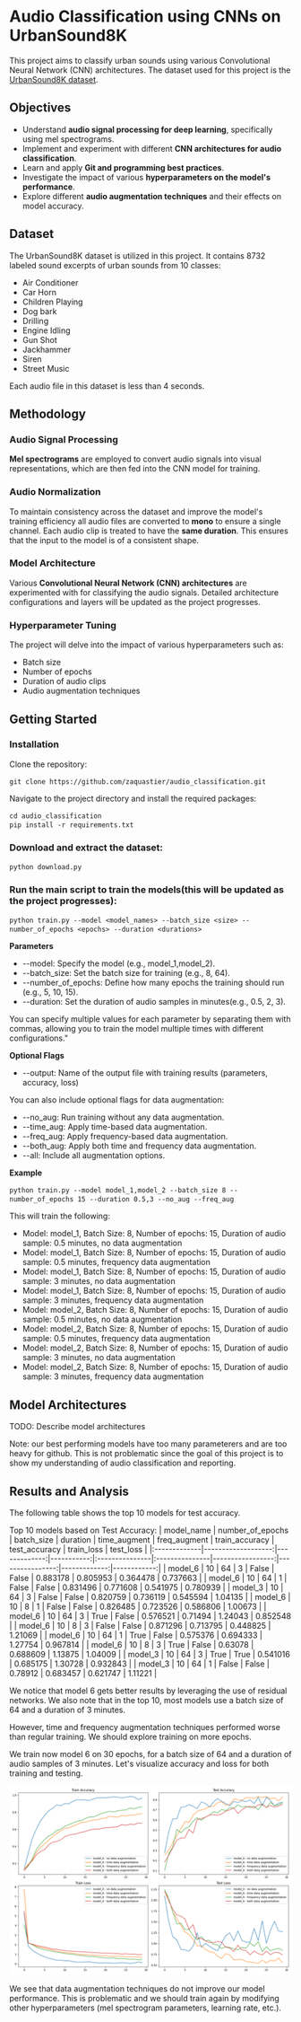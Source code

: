 # Audio Classification using CNNs on UrbanSound8K

This project aims to classify urban sounds using various Convolutional Neural Network (CNN) architectures. The dataset used for this project is the [UrbanSound8K dataset](https://urbansounddataset.weebly.com/urbansound8k.html).

## Objectives

* Understand **audio signal processing for deep learning**, specifically using mel spectrograms.
* Implement and experiment with different **CNN architectures for audio classification**.
* Learn and apply **Git and programming best practices**.
* Investigate the impact of various **hyperparameters on the model's performance**.
* Explore different **audio augmentation techniques** and their effects on model accuracy.

## Dataset
The UrbanSound8K dataset is utilized in this project. It contains 8732 labeled sound excerpts of urban sounds from 10 classes:

* Air Conditioner
* Car Horn
* Children Playing
* Dog bark
* Drilling
* Engine Idling
* Gun Shot
* Jackhammer
* Siren
* Street Music

Each audio file in this dataset is less than 4 seconds.

## Methodology

### Audio Signal Processing

**Mel spectrograms** are employed to convert audio signals into visual representations, which are then fed into the CNN model for training.

### Audio Normalization

To maintain consistency across the dataset and improve the model's training efficiency all audio files are converted to **mono** to ensure a single channel. Each audio clip is treated to have the **same duration**. This ensures that the input to the model is of a consistent shape.

### Model Architecture

Various **Convolutional Neural Network (CNN) architectures** are experimented with for classifying the audio signals. Detailed architecture configurations and layers will be updated as the project progresses.

### Hyperparameter Tuning

The project will delve into the impact of various hyperparameters such as:

* Batch size
* Number of epochs
* Duration of audio clips
* Audio augmentation techniques


## Getting Started

### Installation

Clone the repository:

```
git clone https://github.com/zaquastier/audio_classification.git
```

Navigate to the project directory and install the required packages:

```
cd audio_classification
pip install -r requirements.txt
```

### Download and extract the dataset:

```
python download.py
```

### Run the main script to train the models(this will be updated as the project progresses):

```
python train.py --model <model_names> --batch_size <size> --number_of_epochs <epochs> --duration <durations>
```

**Parameters**

* --model: Specify the model (e.g., model_1,model_2).
* --batch_size: Set the batch size for training (e.g., 8, 64).
* --number_of_epochs: Define how many epochs the training should run (e.g., 5, 10, 15).
* --duration: Set the duration of audio samples in minutes(e.g., 0.5, 2, 3).

You can specify multiple values for each parameter by separating them with commas, allowing you to train the model multiple times with different configurations."

**Optional Flags**

* --output: Name of the output file with training results (parameters, accuracy, loss) 

You can also include optional flags for data augmentation:

* --no_aug: Run training without any data augmentation.
* --time_aug: Apply time-based data augmentation.
* --freq_aug: Apply frequency-based data augmentation.
* --both_aug: Apply both time and frequency data augmentation.
* --all: Include all augmentation options.

**Example**

```
python train.py --model model_1,model_2 --batch_size 8 --number_of_epochs 15 --duration 0.5,3 --no_aug --freq_aug
```

This will train the following:

* Model: model_1, Batch Size: 8, Number of epochs: 15, Duration of audio sample: 0.5 minutes, no data augmentation 
* Model: model_1, Batch Size: 8, Number of epochs: 15, Duration of audio sample: 0.5 minutes, frequency data augmentation 
* Model: model_1, Batch Size: 8, Number of epochs: 15, Duration of audio sample: 3 minutes, no data augmentation 
* Model: model_1, Batch Size: 8, Number of epochs: 15, Duration of audio sample: 3 minutes, frequency data augmentation 
* Model: model_2, Batch Size: 8, Number of epochs: 15, Duration of audio sample: 0.5 minutes, no data augmentation 
* Model: model_2, Batch Size: 8, Number of epochs: 15, Duration of audio sample: 0.5 minutes, frequency data augmentation 
* Model: model_2, Batch Size: 8, Number of epochs: 15, Duration of audio sample: 3 minutes, no data augmentation 
* Model: model_2, Batch Size: 8, Number of epochs: 15, Duration of audio sample: 3 minutes, frequency data augmentation 


## Model Architectures

TODO: Describe model architectures

Note: our best performing models have too many parameterers and are too heavy for github. This is not problematic since the goal of this project is to show my understanding of audio classification and reporting.

## Results and Analysis

The following table shows the top 10 models for test accuracy.

Top 10 models based on Test Accuracy:
| model_name   |   number_of_epochs |   batch_size |   duration | time_augment   | freq_augment   |   train_accuracy |   test_accuracy |   train_loss |   test_loss |
|:-------------|-------------------:|-------------:|-----------:|:---------------|:---------------|-----------------:|----------------:|-------------:|------------:|
| model_6      |                 10 |           64 |          3 | False          | False          |         0.883178 |        0.805953 |     0.364478 |    0.737663 |
| model_6      |                 10 |           64 |          1 | False          | False          |         0.831496 |        0.771608 |     0.541975 |    0.780939 |
| model_3      |                 10 |           64 |          3 | False          | False          |         0.820759 |        0.736119 |     0.545594 |    1.04135  |
| model_6      |                 10 |            8 |          1 | False          | False          |         0.826485 |        0.723526 |     0.586806 |    1.00673  |
| model_6      |                 10 |           64 |          3 | True           | False          |         0.576521 |        0.71494  |     1.24043  |    0.852548 |
| model_6      |                 10 |            8 |          3 | False          | False          |         0.871296 |        0.713795 |     0.448825 |    1.21069  |
| model_6      |                 10 |           64 |          1 | True           | False          |         0.575376 |        0.694333 |     1.27754  |    0.967814 |
| model_6      |                 10 |            8 |          3 | True           | False          |         0.63078  |        0.688609 |     1.13875  |    1.04009  |
| model_3      |                 10 |           64 |          3 | True           | True           |         0.541016 |        0.685175 |     1.30728  |    0.932843 |
| model_3      |                 10 |           64 |          1 | False          | False          |         0.78912  |        0.683457 |     0.621747 |    1.11221  |

We notice that model 6 gets better results by leveraging the use of residual networks. We also note that in the top 10, most models use a batch size of 64 and a duration of 3 minutes. 

However, time and frequency augmentation techniques performed worse than regular training. We should explore training on more epochs.

We train now model 6 on 30 epochs, for a batch size of 64 and a duration of audio samples of 3 minutes. Let's visualize accuracy and loss for both training and testing.

![results model 6 30 epochs](./results/model_6_30_epochs.png)

We see that data augmentation techniques do not improve our model performance. This is problematic and we should train again by modifying other hyperparameters (mel spectrogram parameters, learning rate, etc.).
